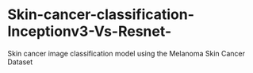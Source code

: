 # Skin-cancer-classification-Inceptionv3-Vs-Resnet-
 Skin cancer image classification model using the Melanoma Skin Cancer Dataset

